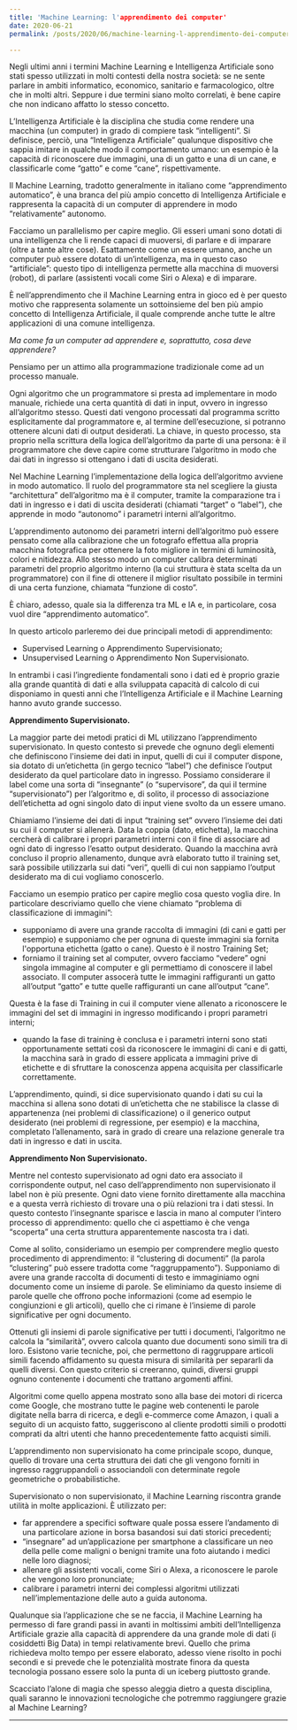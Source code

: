 ```yaml
---
title: 'Machine Learning: l'apprendimento dei computer'
date: 2020-06-21
permalink: /posts/2020/06/machine-learning-l-apprendimento-dei-computer/

---
```


Negli ultimi anni i termini Machine Learning e Intelligenza Artificiale sono stati spesso utilizzati in molti contesti della nostra società: se ne sente parlare in ambiti informatico, economico, sanitario e farmacologico, oltre che in molti altri.
Seppure i due termini siano molto correlati, è bene capire che non indicano affatto lo stesso concetto.

L’Intelligenza Artificiale è la disciplina che studia come rendere una macchina (un computer) in grado di compiere task “intelligenti”. Si definisce, perciò, una “Intelligenza Artificiale” qualunque dispositivo che sappia imitare in qualche modo il comportamento umano: un esempio è la capacità di riconoscere due immagini, una di un gatto e una di un cane, e classificarle come “gatto” e come “cane”, rispettivamente.

Il Machine Learning, tradotto generalmente in italiano come “apprendimento automatico”, è una branca del più ampio concetto di Intelligenza Artificiale e rappresenta la capacità di un computer di apprendere in modo “relativamente” autonomo.

Facciamo un parallelismo per capire meglio. Gli esseri umani sono dotati di una intelligenza che li rende capaci di muoversi, di parlare e di imparare (oltre a tante altre cose). Esattamente come un essere umano, anche un computer può essere dotato di un’intelligenza, ma in questo caso “artificiale”: questo tipo di intelligenza permette alla macchina di muoversi (robot), di parlare (assistenti vocali come Siri o Alexa) e di imparare.

È nell’apprendimento che il Machine Learning entra in gioco ed è per questo motivo che rappresenta solamente un sottoinsieme del ben più ampio concetto di Intelligenza Artificiale, il quale comprende anche tutte le altre applicazioni di una comune intelligenza.

*Ma come fa un computer ad apprendere e, soprattutto, cosa deve apprendere?*


Pensiamo per un attimo alla programmazione tradizionale come ad un processo manuale.

Ogni algoritmo che un programmatore si presta ad implementare in modo manuale, richiede una certa quantità di dati in input, ovvero in ingresso all’algoritmo stesso. Questi dati vengono processati dal programma scritto esplicitamente dal programmatore e, al termine dell’esecuzione, si potranno ottenere alcuni dati di output desiderati. La chiave, in questo processo, sta proprio nella scrittura della logica dell’algoritmo da parte di una persona: è il programmatore che deve capire come strutturare l’algoritmo in modo che dai dati in ingresso si ottengano i dati di uscita desiderati.

Nel Machine Learning l’implementazione della logica dell’algoritmo avviene in modo automatico. Il ruolo del programmatore sta nel scegliere la giusta “architettura” dell’algoritmo ma è il computer, tramite la comparazione tra i dati in ingresso e i dati di uscita desiderati (chiamati “target” o “label”), che apprende in modo “autonomo” i parametri interni all’algoritmo.

L’apprendimento autonomo dei parametri interni dell’algoritmo può essere pensato come alla calibrazione che un fotografo effettua alla propria macchina fotografica per ottenere la foto migliore in termini di luminosità, colori e nitidezza. Allo stesso modo un computer calibra determinati parametri del proprio algoritmo interno (la cui struttura è stata scelta da un programmatore) con il fine di ottenere il miglior risultato possibile in termini di una certa funzione, chiamata “funzione di costo”.

È chiaro, adesso, quale sia la differenza tra ML e IA e, in particolare, cosa vuol dire “apprendimento automatico”.

In questo articolo parleremo dei due principali metodi di apprendimento:
* Supervised Learning o Apprendimento Supervisionato;
* Unsupervised Learning o Apprendimento Non Supervisionato.

In entrambi i casi l’ingrediente fondamentali sono i dati ed è proprio grazie alla grande quantità di dati e alla sviluppata capacità di calcolo di cui disponiamo in questi anni che l’Intelligenza Artificiale e il Machine Learning hanno avuto grande successo.


**Apprendimento Supervisionato.**

La maggior parte dei metodi pratici di ML utilizzano l’apprendimento supervisionato. In questo contesto si prevede che ognuno degli elementi che definiscono l'insieme dei dati in input, quelli di cui il computer dispone, sia dotato di un’etichetta (in gergo tecnico “label”) che definisce l’output desiderato da quel particolare dato in ingresso. Possiamo considerare il label come una sorta di “insegnante” (o “supervisore”, da qui il termine “supervisionato”) per l’algoritmo e, di solito, il processo di associazione dell’etichetta ad ogni singolo dato di input viene svolto da un essere umano.

Chiamiamo l’insieme dei dati di input “training set” ovvero l’insieme dei dati su cui il computer si allenerà. Data la coppia (dato, etichetta), la macchina cercherà di calibrare i propri parametri interni con il fine di associare ad ogni dato di ingresso l’esatto output desiderato.
Quando la macchina avrà concluso il proprio allenamento, dunque avrà elaborato tutto il training set, sarà possibile utilizzarla sui dati “veri”, quelli di cui non sappiamo l’output desiderato ma di cui vogliamo conoscerlo.

Facciamo un esempio pratico per capire meglio cosa questo voglia dire. In particolare descriviamo quello che viene chiamato “problema di classificazione di immagini”:

* supponiamo di avere una grande raccolta di immagini (di cani e gatti per esempio) e supponiamo che per ognuna di queste immagini sia fornita l'opportuna etichetta (gatto o cane). Questo è il nostro Training Set;
* forniamo il training set al computer, ovvero facciamo “vedere” ogni singola immagine al computer e gli permettiamo di conoscere il label associato. Il computer assocerà tutte le immagini raffiguranti un gatto all’output “gatto” e tutte quelle raffiguranti un cane all’output “cane”. 


Questa è la fase di Training in cui il computer viene allenato a riconoscere le immagini del set di immagini in ingresso modificando i propri parametri interni;
* quando la fase di training è conclusa e i parametri interni sono stati opportunamente settati così da riconoscere le immagini di cani e di gatti, la macchina sarà in grado di essere applicata a immagini prive di etichette e di sfruttare la conoscenza appena acquisita per classificarle correttamente.

L’apprendimento, quindi, si dice supervisionato quando i dati su cui la macchina si allena sono dotati di un’etichetta che ne stabilisce la classe di appartenenza (nei problemi di classificazione) o il generico output desiderato (nei problemi di regressione, per esempio) e la macchina, completato l’allenamento, sarà in grado di creare una relazione generale tra dati in ingresso e dati in uscita.


**Apprendimento Non Supervisionato.**

Mentre nel contesto supervisionato ad ogni dato era associato il corrispondente output, nel caso dell’apprendimento non supervisionato il label non è più presente. Ogni dato viene fornito direttamente alla macchina e a questa verrà richiesto di trovare una o più relazioni tra i dati stessi. In questo contesto l’insegnante sparisce e lascia in mano al computer l’intero processo di apprendimento: quello che ci aspettiamo è che venga “scoperta” una certa struttura apparentemente nascosta tra i dati.

Come al solito, consideriamo un esempio per comprendere meglio questo procedimento di apprendimento: il “clustering di documenti” (la parola “clustering” può essere tradotta come “raggruppamento”). Supponiamo di avere una grande raccolta di documenti di testo e immaginiamo ogni documento come un insieme di parole. Se eliminiamo da questo insieme di parole quelle che offrono poche informazioni (come ad esempio le congiunzioni e gli articoli), quello che ci rimane è l’insieme di parole significative per ogni documento.

Ottenuti gli insiemi di parole significative per tutti i documenti, l’algoritmo ne calcola la “similarità”, ovvero calcola quanto due documenti sono simili tra di loro.
Esistono varie tecniche, poi, che permettono di raggruppare articoli simili facendo affidamento su questa misura di similarità per separarli da quelli diversi. Con questo criterio si creeranno, quindi, diversi gruppi ognuno contenente i documenti che trattano argomenti affini.

Algoritmi come quello appena mostrato sono alla base dei motori di ricerca come Google, che mostrano tutte le pagine web contenenti le parole digitate nella barra di ricerca, e degli e-commerce come Amazon, i quali a seguito di un acquisto fatto, suggeriscono al cliente prodotti simili o prodotti comprati da altri utenti che hanno precedentemente fatto acquisti simili.

L’apprendimento non supervisionato ha come principale scopo, dunque, quello di trovare una certa struttura dei dati che gli vengono forniti in ingresso raggruppandoli o associandoli con determinate regole geometriche o probabilistiche.



Supervisionato o non supervisionato, il Machine Learning riscontra grande utilità in molte applicazioni. È utilizzato per:
* far apprendere a specifici software quale possa essere l’andamento di una particolare azione in borsa basandosi sui dati storici precedenti;
* “insegnare” ad un’applicazione per smartphone a classificare un neo della pelle come maligni o benigni tramite una foto aiutando i medici nelle loro diagnosi;
* allenare gli assistenti vocali, come Siri o Alexa, a riconoscere le parole che vengono loro pronunciate;
* calibrare i parametri interni dei complessi algoritmi utilizzati nell’implementazione delle auto a guida autonoma.

Qualunque sia l’applicazione che se ne faccia, il Machine Learning ha permesso di fare grandi passi in avanti in moltissimi ambiti dell’Intelligenza Artificiale grazie alla capacità di apprendere da una grande mole di dati (i cosiddetti Big Data) in tempi relativamente brevi. Quello che prima richiedeva molto tempo per essere elaborato, adesso viene risolto in pochi secondi e si prevede che le potenzialità mostrate finora da questa tecnologia possano essere solo la punta di un iceberg piuttosto grande.

Scacciato l’alone di magia che spesso aleggia dietro a questa disciplina, quali saranno le innovazioni tecnologiche che potremmo raggiungere grazie al Machine Learning?

------
